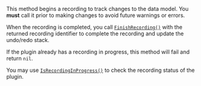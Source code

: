 This method begins a recording to track changes to the data model. You
**must** call it prior to making changes to avoid future warnings or
errors.

When the recording is completed, you call
[`FinishRecording()`](https://create.roblox.com/docs/reference/engine/classes/ChangeHistoryService#FinishRecording()) with the
returned recording identifier to complete the recording and update the
undo/redo stack.

If the plugin already has a recording in progress, this method will fail
and return `nil`.

You may use
[`IsRecordingInProgress()`](https://create.roblox.com/docs/reference/engine/classes/ChangeHistoryService#IsRecordingInProgress())
to check the recording status of the plugin.